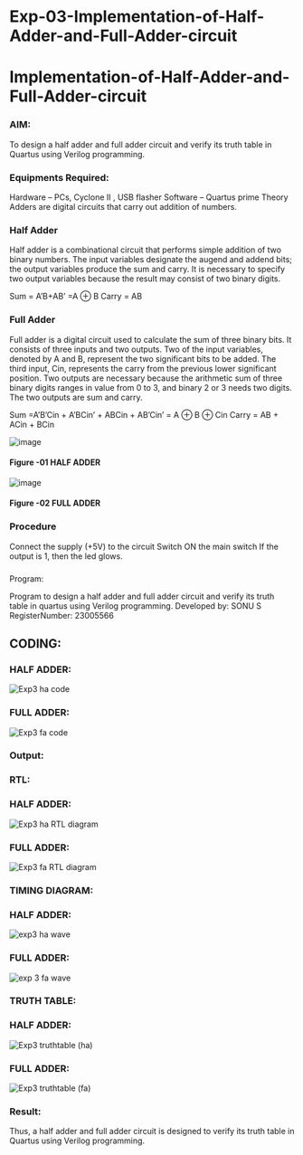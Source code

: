 # Exp-03-Implementation-of-Half-Adder-and-Full-Adder-circuit

# Implementation-of-Half-Adder-and-Full-Adder-circuit
### AIM:
To design a half adder and full adder circuit and verify its truth table in Quartus using Verilog programming.

### Equipments Required:
Hardware – PCs, Cyclone II , USB flasher
Software – Quartus prime
Theory
Adders are digital circuits that carry out addition of numbers.

### Half Adder
Half adder is a combinational circuit that performs simple addition of two binary numbers. The input variables designate the augend and addend bits; the output variables produce the sum and carry. It is necessary to specify two output variables because the result may consist of two binary digits.

Sum = A’B+AB’ =A ⊕ B Carry = AB

### Full Adder
Full adder is a digital circuit used to calculate the sum of three binary bits. It consists of three inputs and two outputs. Two of the input variables, denoted by A and B, represent the two significant bits to be added. The third input, Cin, represents the carry from the previous lower significant position. Two outputs are necessary because the arithmetic sum of three binary digits ranges in value from 0 to 3, and binary 2 or 3 needs two digits. The two outputs are sum and carry.

Sum =A’B’Cin + A’BCin’ + ABCin + AB’Cin’ = A ⊕ B ⊕ Cin Carry = AB + ACin + BCin

 ![image](https://user-images.githubusercontent.com/36288975/163552156-a13e5a56-c638-4110-97d9-8896907c8d25.png)

#### Figure -01 HALF ADDER 


![image](https://user-images.githubusercontent.com/36288975/163552057-b3547877-6d07-45b4-b7e0-bcfebfad9e1d.png)

#### Figure -02 FULL ADDER 

### Procedure

Connect the supply (+5V) to the circuit
Switch ON the main switch
If the output is 1, then the led glows.
### 
Program:

Program to design a half adder and full adder circuit and verify its truth table in quartus using Verilog programming.
Developed by: SONU S
RegisterNumber:  23005566

## CODING:
### HALF ADDER:
![Exp3 ha code](https://github.com/ssonuma/Exp-02-Implementation-of-Half-Adder-and-Full-Adder-circuit/assets/150653312/3d0daae4-7d29-4ab8-950c-2e8e4cb48742)
### FULL ADDER:
![Exp3 fa code](https://github.com/ssonuma/Exp-02-Implementation-of-Half-Adder-and-Full-Adder-circuit/assets/150653312/742fa16c-32aa-4e38-8123-c48a6efc48b0)



### Output:
### RTL:
### HALF ADDER:
![Exp3 ha RTL diagram](https://github.com/ssonuma/Exp-02-Implementation-of-Half-Adder-and-Full-Adder-circuit/assets/150653312/595854cf-028e-4ebb-bd95-ec6dd8dcf2cb)

### FULL ADDER:
![Exp3 fa RTL diagram](https://github.com/ssonuma/Exp-02-Implementation-of-Half-Adder-and-Full-Adder-circuit/assets/150653312/243a1b15-260d-464c-b7a3-8a01c6eda4f3)

### TIMING DIAGRAM:
### HALF ADDER:
![exp3 ha wave](https://github.com/ssonuma/Exp-02-Implementation-of-Half-Adder-and-Full-Adder-circuit/assets/150653312/a53cfe26-0dfd-4195-9aa5-3e760a86e343)

### FULL ADDER:
![exp 3 fa wave](https://github.com/ssonuma/Exp-02-Implementation-of-Half-Adder-and-Full-Adder-circuit/assets/150653312/d6d0d031-2208-4e7d-a696-9a4c3d7beed2)

### TRUTH TABLE:
### HALF ADDER:
![Exp3 truthtable (ha)](https://github.com/ssonuma/Exp-02-Implementation-of-Half-Adder-and-Full-Adder-circuit/assets/150653312/d538364b-7c1c-4955-978b-06f13d8881ef)

### FULL ADDER:
![Exp3 truthtable (fa)](https://github.com/ssonuma/Exp-02-Implementation-of-Half-Adder-and-Full-Adder-circuit/assets/150653312/4b9f2884-c349-4abc-8218-0bf7a1897e98)

### Result:
Thus, a half adder and full adder circuit is designed to verify its truth table in Quartus using Verilog
programming.

